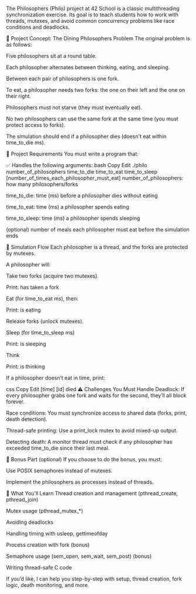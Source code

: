 The Philosophers (Philo) project at 42 School is a classic multithreading synchronization exercise. Its goal is to teach students how to work with threads, mutexes, and avoid common concurrency problems like race conditions and deadlocks.

🧠 Project Concept: The Dining Philosophers Problem
The original problem is as follows:

Five philosophers sit at a round table.

Each philosopher alternates between thinking, eating, and sleeping.

Between each pair of philosophers is one fork.

To eat, a philosopher needs two forks: the one on their left and the one on their right.

Philosophers must not starve (they must eventually eat).

No two philosophers can use the same fork at the same time (you must protect access to forks).

The simulation should end if a philosopher dies (doesn't eat within time_to_die ms).

🔧 Project Requirements
You must write a program that:

✅ Handles the following arguments:
bash
Copy
Edit
./philo number_of_philosophers time_to_die time_to_eat time_to_sleep [number_of_times_each_philosopher_must_eat]
number_of_philosophers: how many philosophers/forks

time_to_die: time (ms) before a philosopher dies without eating

time_to_eat: time (ms) a philosopher spends eating

time_to_sleep: time (ms) a philosopher spends sleeping

(optional) number of meals each philosopher must eat before the simulation ends

🔄 Simulation Flow
Each philosopher is a thread, and the forks are protected by mutexes.

A philosopher will:

Take two forks (acquire two mutexes).

Print: has taken a fork

Eat (for time_to_eat ms), then:

Print: is eating

Release forks (unlock mutexes).

Sleep (for time_to_sleep ms)

Print: is sleeping

Think

Print: is thinking

If a philosopher doesn’t eat in time, print:

css
Copy
Edit
[time] [id] died
⚠️ Challenges You Must Handle
Deadlock: If every philosopher grabs one fork and waits for the second, they’ll all block forever.

Race conditions: You must synchronize access to shared data (forks, print, death detection).

Thread-safe printing: Use a print_lock mutex to avoid mixed-up output.

Detecting death: A monitor thread must check if any philosopher has exceeded time_to_die since their last meal.

🧪 Bonus Part (optional)
If you choose to do the bonus, you must:

Use POSIX semaphores instead of mutexes.

Implement the philosophers as processes instead of threads.

🧰 What You'll Learn
Thread creation and management (pthread_create, pthread_join)

Mutex usage (pthread_mutex_*)

Avoiding deadlocks

Handling timing with usleep, gettimeofday

Process creation with fork (bonus)

Semaphore usage (sem_open, sem_wait, sem_post) (bonus)

Writing thread-safe C code

If you’d like, I can help you step-by-step with setup, thread creation, fork logic, death monitoring, and more.
